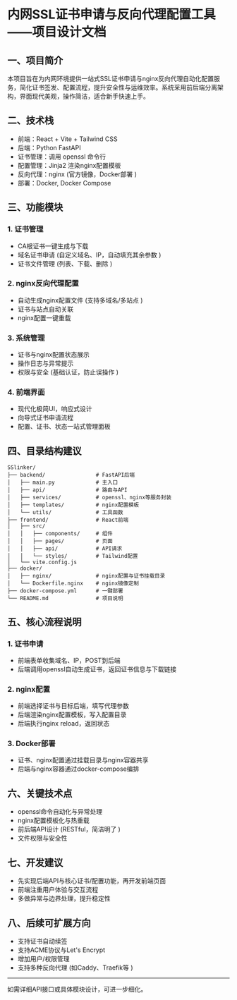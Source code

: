 # 内网SSL证书申请与反向代理配置工具——项目设计文档

## 一、项目简介
本项目旨在为内网环境提供一站式SSL证书申请与nginx反向代理自动化配置服务，简化证书签发、配置流程，提升安全性与运维效率。系统采用前后端分离架构，界面现代美观，操作简洁，适合新手快速上手。

## 二、技术栈
- 前端：React + Vite + Tailwind CSS
- 后端：Python FastAPI
- 证书管理：调用 openssl 命令行
- 配置管理：Jinja2 渲染nginx配置模板
- 反向代理：nginx (官方镜像，Docker部署 )
- 部署：Docker, Docker Compose

## 三、功能模块
### 1. 证书管理
- CA根证书一键生成与下载
- 域名证书申请 (自定义域名、IP，自动填充其余参数 )
- 证书文件管理 (列表、下载、删除 )

### 2. nginx反向代理配置
- 自动生成nginx配置文件 (支持多域名/多站点 )
- 证书与站点自动关联
- nginx配置一键重载

### 3. 系统管理
- 证书与nginx配置状态展示
- 操作日志与异常提示
- 权限与安全 (基础认证，防止误操作 )

### 4. 前端界面
- 现代化极简UI，响应式设计
- 向导式证书申请流程
- 配置、证书、状态一站式管理面板

## 四、目录结构建议
```
SSlinker/
├── backend/                # FastAPI后端
│   ├── main.py             # 主入口
│   ├── api/                # 路由与API
│   ├── services/           # openssl、nginx等服务封装
│   ├── templates/          # nginx配置模板
│   └── utils/              # 工具函数
├── frontend/               # React前端
│   ├── src/
│   │   ├── components/     # 组件
│   │   ├── pages/          # 页面
│   │   ├── api/            # API请求
│   │   └── styles/         # Tailwind配置
│   └── vite.config.js
├── docker/
│   ├── nginx/              # nginx配置与证书挂载目录
│   └── Dockerfile.nginx    # nginx镜像定制
├── docker-compose.yml      # 一键部署
└── README.md               # 项目说明
```

## 五、核心流程说明
### 1. 证书申请
- 前端表单收集域名、IP，POST到后端
- 后端调用openssl自动生成证书，返回证书信息与下载链接

### 2. nginx配置
- 前端选择证书与目标后端，填写代理参数
- 后端渲染nginx配置模板，写入配置目录
- 后端执行nginx reload，返回状态

### 3. Docker部署
- 证书、nginx配置通过挂载目录与nginx容器共享
- 后端与nginx容器通过docker-compose编排

## 六、关键技术点
- openssl命令自动化与异常处理
- nginx配置模板化与热重载
- 前后端API设计 (RESTful，简洁明了 )
- 文件权限与安全性

## 七、开发建议
- 先实现后端API与核心证书/配置功能，再开发前端页面
- 前端注重用户体验与交互流程
- 多做异常与边界处理，提升稳定性

## 八、后续可扩展方向
- 支持证书自动续签
- 支持ACME协议与Let's Encrypt
- 增加用户/权限管理
- 支持多种反向代理 (如Caddy、Traefik等 )

---
如需详细API接口或具体模块设计，可进一步细化。
